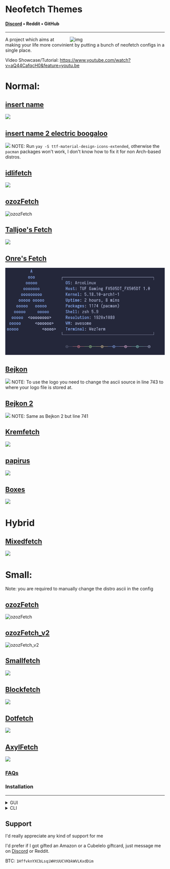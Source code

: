 # Neofetch Themes
#### [Discord](https://discord.gg/tuWnYReXbS) • Reddit • GitHub
---
<img src="https://cdn.discordapp.com/attachments/635625925748457482/864406818545860659/unknown.png" alt="img" align="right" width="300px">  


A project which aims at making your life more convinient by putting a bunch of neofetch configs in a single place.

Video Showcase/Tutorial: https://www.youtube.com/watch?v=aQ44CafqcH0&feature=youtu.be

# Normal:

[insert name](https://github.com/chick2d/neofetch-themes/blob/main/normal/config.conf)
---
![](https://cdn.discordapp.com/attachments/883138437413220412/930478963552288789/unknown.png)

[insert name 2 electric boogaloo](https://github.com/chick2d/neofetch-themes/blob/main/normal/config2.conf)
---
![](https://cdn.discordapp.com/attachments/883138437413220412/930479100232097842/unknown.png)
NOTE: Run `yay -S ttf-material-design-icons-extended`, otherwise the `pacman` packages won't work, I don't know how to fix it for non Arch-based distros.

[idlifetch](https://github.com/chick2d/neofetch-themes/blob/main/normal/idlifetch.conf)
---
![](https://cdn.discordapp.com/attachments/883138437413220412/930479141004910622/unknown.png)

[ozozFetch](https://github.com/mmsaeed509/neofetch-themes/blob/main/normal/ozozFetch/config.conf)
---
![ozozFetch](https://user-images.githubusercontent.com/62524855/183044688-c979f01e-1479-4111-b169-98506738ccab.png)

[Talljoe's Fetch](https://github.com/chick2d/neofetch-themes/blob/main/normal/talljoe.conf)
---
![](https://media.discordapp.net/attachments/883138437413220412/930506977115791380/unknown.png?width=783&height=359)

[Onre's Fetch](https://github.com/Chick2D/neofetch-themes/blob/main/normal/onrefetch.conf)
---
![](https://raw.githubusercontent.com/arionrefat/dotfiles/master/screenshots/.screenshots/ss5.png)

[Bejkon](https://github.com/Chick2D/neofetch-themes/tree/main/normal/bejkon)
---
![](https://cdn.discordapp.com/attachments/515557109404794905/1003552241669652480/RDT_20220801_1204219081639824454444879.jpg)
NOTE: To use the logo you need to change the ascii source in line 743 to where your logo file is stored at.

[Bejkon 2](https://github.com/Chick2D/neofetch-themes/tree/main/normal/bejkon2)
---
![](https://cdn.discordapp.com/attachments/515557109404794905/1004117004577415189/RDT_20220727_2146317505033582455700240.jpg)
NOTE: Same as Bejkon 2 but line 741

[Kremfetch](https://github.com/Chick2D/neofetch-themes/tree/main/normal/remfetch)
---
![](https://cdn.discordapp.com/attachments/883138437413220412/1002653085925122088/screenshot.png)

[papirus](https://github.com/chick2d/neofetch-themes/blob/main/normal/papirus.conf)
---
![](https://cdn.discordapp.com/attachments/993915832897908797/993918477649846372/unknown.png)

[Boxes](https://github.com/Chick2D/neofetch-themes/blob/main/normal/boxes.conf)
---
![](https://media.discordapp.net/attachments/476369660917579776/999305515911876608/unknown.png)

# Hybrid
[Mixedfetch](https://github.com/legendlife/neofetch-themes/blob/main/hybrid/config.conf)
---
![](https://cdn.discordapp.com/attachments/780366738536792064/997469230708568144/Screenshot_2022-07-15_17-43-56.png)

# Small:
Note: you are required to manually change the distro ascii in the config

[ozozFetch](https://github.com/mmsaeed509/neofetch-themes/blob/main/small/ozozFetch/config.conf)
---
![ozozFetch](https://user-images.githubusercontent.com/62524855/183045419-00daea1e-84a1-4b43-a46f-2e0de428416e.png)

[ozozFetch_v2](https://github.com/mmsaeed509/neofetch-themes/blob/main/small/ozozFetch/config_v2.conf)
---
![ozozFetch_v2](https://user-images.githubusercontent.com/62524855/183125429-ddd8fd92-4fb3-4a40-a2ad-97a3d0e44d7a.png)

[Smallfetch](https://github.com/chick2d/neofetch-themes/blob/main/small/config.conf)
---
![](https://cdn.discordapp.com/attachments/883138437413220412/930479504386850858/unknown.png)

[Blockfetch](https://github.com/chick2d/neofetch-themes/blob/main/small/blockfetch.conf)
---
![](https://cdn.discordapp.com/attachments/883138437413220412/930479450821365770/unknown.png)

[Dotfetch](https://github.com/Chick2D/neofetch-themes/blob/main/small/dotfetch.conf)
---
![](https://cdn.discordapp.com/attachments/515557109404794905/995619800032215050/RDT_20220710_1445015126100784893260744.gif)

[AxylFetch](https://github.com/chick2d/neofetch-themes/blob/main/small/axylfetch.conf)
---
![](https://cdn.discordapp.com/attachments/883138437413220412/930479412208615534/unknown.png)

### [FAQs](https://github.com/Chick2D/neofetch-themes/wiki/FAQs)

### Installation 
---

<details>
<summary> GUI </summary>

- Go to the `.config` directory in your home folder using your file manager.\
*Note: Press `Ctrl + H` to locate it, as it is a hidden directory.*
- Navigate into the `neofetch` directory.

- Open the file `config.conf` with your preferred text editor and replace the text inside it with the config from your favorite theme.
> E. g.: You want to use `Mixedfetch`, click on Mixedfetch on the readme or locate it from the repo. There will be a `config.conf` file, copy the contents and paste it in your own `config.conf` file, save the file and you're done!
</details>

<details>
<summary> CLI </summary>

1. Backup your config. By running
```bash
cd ~/.config/neofetch/ && rename config.conf configbackup.conf config.conf
```
you save your current config in the file `configbackup.conf`.

2. Clone this repository by running
```bash
git clone https://github.com/Chick2D/neofetch-themes/
```
in your preferred folder.

3. Run 
```bash
mv neofetch-themes/<folder>/<file> ~/.config/neofetch/config.conf
```
where `<folder>` is the section in this readme, while `<file>` is the file name of the config of this theme.
> For example: If you want papirus, it'd be `mv neofetch-themes/normal/papirus.conf ~/.config/neofetch/config.conf`.
</details>

Support
---
 
I'd really appreciate any kind of support for me

I'd prefer if I got gifted an Amazon or a Cubelelo giftcard, just message me on [Discord](https://discord.gg/tuWnYReXbS) or Reddit.

BTC: `1HffvknYXCbLsqiWHtUUCVKbkWVLKxdDim`
